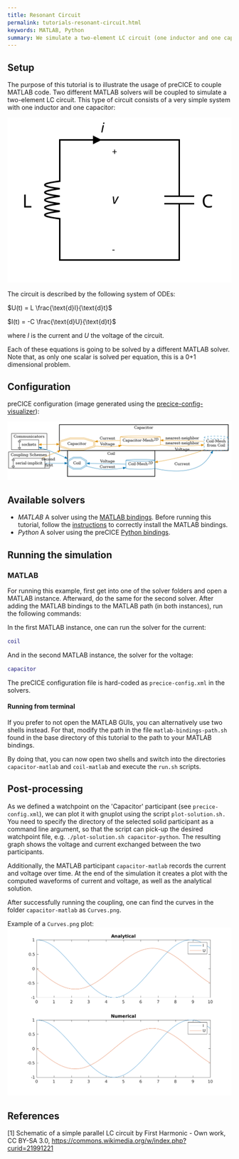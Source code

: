 ```yaml
---
title: Resonant Circuit
permalink: tutorials-resonant-circuit.html
keywords: MATLAB, Python
summary: We simulate a two-element LC circuit (one inductor and one capacitor).
---
```



## Setup

The purpose of this tutorial is to illustrate the usage of preCICE to couple MATLAB code. Two different MATLAB solvers will be coupled to simulate a two-element LC circuit. This type of circuit consists of a very simple system with one inductor and one capacitor:

![LC circuit diagram [1]](images/tutorials-resonant-circuit-diagram.svg)

The circuit is described by the following system of ODEs:

$U(t) = L \frac{\text{d}I}{\text{d}t}$

$I(t) = -C \frac{\text{d}U}{\text{d}t}$

where $I$ is the current and $U$ the voltage of the circuit.

Each of these equations is going to be solved by a different MATLAB solver. Note that, as only one scalar is solved per equation, this is a 0+1 dimensional problem.

## Configuration

preCICE configuration (image generated using the [precice-config-visualizer](https://precice.org/tooling-config-visualization.html)):

![preCICE configuration visualization](images/tutorials-resonant-circuit-precice-config.png)

## Available solvers

* *MATLAB* A solver using the [MATLAB bindings](https://precice.org/installation-bindings-matlab.html).
 Before running this tutorial, follow the [instructions](https://precice.org/installation-bindings-matlab.html) to correctly install the MATLAB bindings.
* *Python* A solver using the preCICE [Python bindings](https://precice.org/installation-bindings-python.html).

## Running the simulation

### MATLAB

For running this example, first get into one of the solver folders and open a MATLAB instance.
Afterward, do the same for the second solver.
After adding the MATLAB bindings to the MATLAB path (in both instances), run the following commands:

In the first MATLAB instance, one can run the solver for the current:

```MATLAB
coil
```

And in the second MATLAB instance, the solver for the voltage:

```MATLAB
capacitor
```

The preCICE configuration file is hard-coded as `precice-config.xml` in the solvers.

#### Running from terminal

If you prefer to not open the MATLAB GUIs, you can alternatively use two shells instead.
For that, modify the path in the file `matlab-bindings-path.sh` found in the base directory of this tutorial to the path to your MATLAB bindings.

By doing that, you can now open two shells and switch into the directories `capacitor-matlab` and `coil-matlab` and execute the `run.sh` scripts.

## Post-processing

As we defined a watchpoint on the 'Capacitor' participant (see `precice-config.xml`), we can plot it with gnuplot using the script `plot-solution.sh.` You need to specify the directory of the selected solid participant as a command line argument, so that the script can pick-up the desired watchpoint file, e.g. `./plot-solution.sh capacitor-python`. The resulting graph shows the voltage and current exchanged between the two participants.

Additionally, the MATLAB participant `capacitor-matlab` records the current and voltage over time. At the end of the simulation it creates a plot with the computed waveforms of current and voltage, as well as the analytical solution.

After successfully running the coupling, one can find the curves in the folder `capacitor-matlab` as `Curves.png`.

Example of a `Curves.png` plot:
![Voltage and current plot of the resonant circuit](images/tutorials-resonant-circuit-curves.png)

## References

[1] Schematic of a simple parallel LC circuit by First Harmonic - Own work, CC BY-SA 3.0, https://commons.wikimedia.org/w/index.php?curid=21991221
